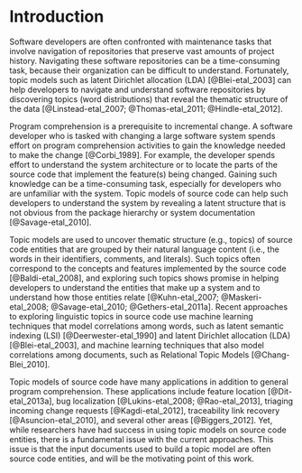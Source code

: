 # Introduction

Software developers are often confronted with maintenance tasks that involve
navigation of repositories that preserve vast amounts of project history.
Navigating these software repositories can be a time-consuming task, because
their organization can be difficult to understand. Fortunately, topic models
such as latent Dirichlet allocation (LDA) [@Blei-etal_2003] can help developers
to navigate and understand software repositories by discovering topics (word
distributions) that reveal the thematic structure of the data
[@Linstead-etal_2007; @Thomas-etal_2011; @Hindle-etal_2012].

Program comprehension is a prerequisite to incremental change. A software
developer who is tasked with changing a large software system spends effort on
program comprehension activities to gain the knowledge needed to make the
change [@Corbi_1989]. For example, the developer spends effort to understand
the system architecture or to locate the parts of the source code that
implement the feature(s) being changed. Gaining such knowledge can be a
time-consuming task, especially for developers who are unfamiliar with the
system. Topic models of source code can help such developers to understand the
system by revealing a latent structure that is not obvious from the package
hierarchy or system documentation [@Savage-etal_2010].

Topic models are used to uncover thematic structure (e.g., topics) of source
code entities that are grouped by their natural language content (i.e., the
words in their identifiers, comments, and literals). Such topics often
correspond to the concepts and features implemented by the source code
[@Baldi-etal_2008], and exploring such topics shows promise in helping
developers to understand the entities that make up a system and to understand
how those entities relate [@Kuhn-etal_2007; @Maskeri-etal_2008;
@Savage-etal_2010; @Gethers-etal_2011a]. Recent approaches to exploring
linguistic topics in source code use machine learning techniques that model
correlations among words, such as latent semantic indexing (LSI)
[@Deerwester-etal_1990] and latent Dirichlet allocation (LDA)
[@Blei-etal_2003], and machine learning techniques that also model correlations
among documents, such as Relational Topic Models [@Chang-Blei_2010].

Topic models of source code have many applications in addition to general
program comprehension. These applications include feature location
[@Dit-etal_2013a], bug localization [@Lukins-etal_2008; @Rao-etal_2013],
triaging incoming change requests [@Kagdi-etal_2012], traceability link
recovery [@Asuncion-etal_2010], and several other areas [@Biggers_2012]. Yet,
while researchers have had success in using topic models on source code
entities, there is a fundamental issue with the current approaches. This issue
is that the input documents used to build a topic model are often source code
entities, and will be the motivating point of this work.
